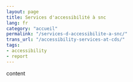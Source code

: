 ```yaml
---
layout: page
title: Services d'accessibilité à snc
lang: fr
category: "accueil"
permalink: "/services-d-accessibilite-a-snc/"
trans_url: "/accessibility-services-at-cds/"
tags:
- accessibility
- report
---
```


content